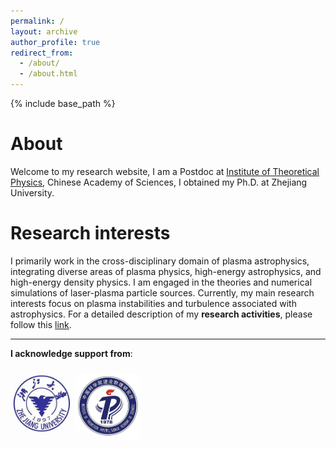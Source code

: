 ```yaml
---
permalink: /
layout: archive
author_profile: true
redirect_from: 
  - /about/
  - /about.html
---
```


{% include base_path %}

About
======
Welcome to my research website, I am a Postdoc at [Institute of Theoretical Physics](http://www.itp.ac.cn/), Chinese Academy of Sciences, I obtained my Ph.D. at Zhejiang University.

Research interests
=====

I primarily work in the cross-disciplinary domain of plasma astrophysics, integrating diverse areas of plasma physics, high-energy astrophysics, and high-energy density physics. I am engaged in the theories and numerical simulations of laser-plasma particle sources. Currently, my main research interests focus on plasma instabilities and turbulence associated with astrophysics. For a detailed description of my **research activities**, please follow this [link](https://pliulfcuigithub.github.io/research/).


---
**I acknowledge support from**:
<p align='left'>
<img src='/images/zju.jpg' width='100'>
<img src='/images/ITP.jpg' width='104'>
</p>
